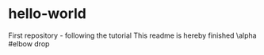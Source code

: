 # hello-world
First repository - following the tutorial
This readme is hereby finished 
\alpha
#elbow drop
